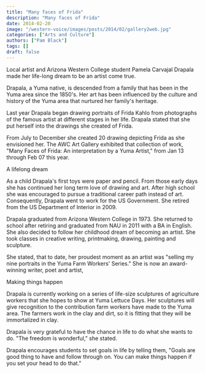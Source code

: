 ```yaml
---
title: "Many faces of Frida"
description: "Many faces of Frida"
date: 2014-02-20
image: "/western-voice/images/posts/2014/02/gallery2web.jpg"
categories: ["Arts and Culture"]
authors: ["Pam Black"]
tags: []
draft: false
---
```

Local artist and Arizona Western College student Pamela Carvajal Drapala made her life-long dream to be an artist come true.

Drapala, a Yuma native, is descended from a family that has been in the Yuma area since the 1850's. Her art has been influenced by the culture and history of the Yuma area that nurtured her family's heritage.

Last year Drapala began drawing portraits of Frida Kahlo from photographs of the famous artist at different stages in her life. Drapala stated that she put herself into the drawings she created of Frida.

From July to December she created 20 drawing depicting Frida as she envisioned her. The AWC Art Gallery exhibited that collection of work, "Many Faces of Frida: An interpretation by a Yuma Artist," from Jan 13 through Feb 07 this year.

A lifelong dream

As a child Drapala's first toys were paper and pencil. From those early days she has continued her long term love of drawing and art. After high school she was encouraged to pursue a traditional career path instead of art. Consequently, Drapala went to work for the US Government. She retired from the US Department of Interior in 2009.

Drapala graduated from Arizona Western College in 1973. She returned to school after retiring and graduated from NAU in 2011 with a BA in English. She also decided to follow her childhood dream of becoming an artist. She took classes in creative writing, printmaking, drawing, painting and sculpture.

She stated, that to date, her proudest moment as an artist was "selling my nine portraits in the Yuma Farm Workers' Series." She is now an award-winning writer, poet and artist,

Making things happen

Drapala is currently working on a series of life-size sculptures of agriculture workers that she hopes to show at Yuma Lettuce Days. Her sculptures will give recognition to the contribution farm workers have made to the Yuma area. The farmers work in the clay and dirt, so it is fitting that they will be immortalized in clay.

Drapala is very grateful to have the chance in life to do what she wants to do. "The freedom is wonderful," she stated.

Drapala encourages students to set goals in life by telling them, "Goals are good thing to have and follow through on. You can make things happen if you set your head to do that."